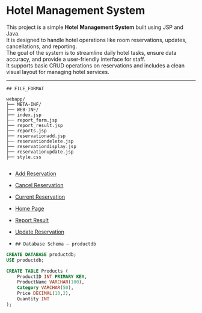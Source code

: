 #  Hotel Management System

This project is a simple **Hotel Management System** built using JSP and Java.  
It is designed to handle hotel operations like room reservations, updates, cancellations, and reporting.  
The goal of the system is to streamline daily hotel tasks, ensure data accuracy, and provide a user-friendly interface for staff.  
It supports basic CRUD operations on reservations and includes a clean visual layout for managing hotel services.

---




```
## FILE_FORMAT

webapp/
├── META-INF/
├── WEB-INF/
├── index.jsp
├── report_form.jsp
├── report_result.jsp
├── reports.jsp
├── reservationadd.jsp
├── reservationdelete.jsp
├── reservationdisplay.jsp
├── reservationupdate.jsp
├── style.css


```







- [Add Reservation](https://github.com/shashanksheelavantar/hotel_management_system/blob/main/output/add_reservation.png)
- [Cancel Reservation](https://github.com/shashanksheelavantar/hotel_management_system/blob/main/output/cancel_reservation.png)
- [Current Reservation](https://github.com/shashanksheelavantar/hotel_management_system/blob/main/output/current_reservation.png)
- [Home Page](https://github.com/shashanksheelavantar/hotel_management_system/blob/main/output/home_page.png)
- [Report Result](https://github.com/shashanksheelavantar/hotel_management_system/blob/main/output/report_result.png)
- [Update Reservation](https://github.com/shashanksheelavantar/hotel_management_system/blob/main/output/update_reservation.png)

- ```
  ## Database Schema – productdb

```sql
CREATE DATABASE productdb;
USE productdb;

CREATE TABLE Products (
    ProductID INT PRIMARY KEY,
    ProductName VARCHAR(100),
    Category VARCHAR(50),
    Price DECIMAL(10,2),
    Quantity INT
);


  ```

